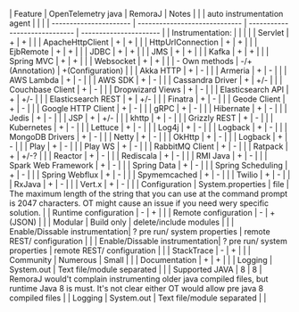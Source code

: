 





| Feature                | OpenTelemetry java            | RemoraJ                       | Notes                  |
|                        | auto instrumentation agent    |                               |                        |
| ---------------------- | ----------------------------- | ----------------------------- | ---------------------- |
| Instrumentation:       |                               |                               |                        |
|    Servlet             |              +                |              +                |                        |
|    ApacheHttpClient    |              +                |              +                |                        |
|    HttpUrlConnection   |              +                |              +                |                        |
|    EjbRemote           |              +                |              +                |                        |
|    JDBC                |              +                |              +                |                        |
|    JMS                 |              +                |              +                |                        |
|    Kafka               |              +                |              +                |                        |
|    Spring MVC          |              +                |              +                |                        |
|    Websocket           |              +                |              +                |                        |
|    - Own methods       |              -/+ (Annotation) |              +(Configuration) |                        |
|    Akka HTTP           |              +                |              -                |                        |
|    Armeria             |              +                |              -                |                        |
|    AWS Lambda          |              +                |              -                |                        |
|    AWS SDK             |              +                |              -                |                        |
|    Cassandra Driver    |              +                |              +/-              |                        |
|    Couchbase Client    |              +                |              -                |                        |
|    Dropwizard Views    |              +                |              -                |                        |
|    Elasticsearch API   |              +                |              +/-              |                        |
|    Elasticsearch REST  |              +                |              +/-              |                        |
|    Finatra             |              +                |              -                |                        |
|    Geode Client        |              +                |              -                |                        |
|    Google HTTP Client  |              +                |              -                |                        |
|    gRPC                |              +                |              -                |                        |
|    Hibernate           |              +                |              -                |                        |
|    Jedis               |              +                |              -                |                        |
|    JSP                 |              +                |              +/-              |                        |
|    khttp               |              +                |              -                |                        |
|    Grizzly REST        |              +                |              -                |                        |
|    Kubernetes          |              +                |              -                |                        |
|    Lettuce             |              +                |              -                |                        |
|    Log4j               |              +                |              -                |                        |
|    Logback             |              +                |              -                |                        |
|    MongoDB Drivers     |              +                |              -                |                        |
|    Netty               |              +                |              -                |                        |
|    OkHttp              |              +                |              -                |                        |
|    Logback             |              +                |              -                |                        |
|    Play                |              +                |              -                |                        |
|    Play WS             |              +                |              -                |                        |
|    RabbitMQ Client     |              +                |              -                |                        |
|    Ratpack             |              +                |              +/-?             |                        |
|    Reactor             |              +                |              -                |                        |
|    Rediscala           |              +                |              -                |                        |
|    RMI    Java         |              +                |              -                |                        |
|    Spark Web Framework |              +                |              -                |                        |
|    Spring Data         |              +                |              -                |                        |
|    Spring Scheduling   |              +                |              -                |                        |
|    Spring Webflux      |              +                |              -                |                        |
|    Spymemcached        |              +                |              -                |                        |
|    Twilio              |              +                |              -                |                        |
|    RxJava              |              +                |              -                |                        |
|    Vert.x              |              +                |              -                |                        |
| Configuration          |       System.properties       |              file             | The maximum length of the string that you can use at the command prompt is 2047 characters. OT might cause an issue if you need wery specific solution.  |
| Runtime configuration  |              -                |              +                |                        |
| Remote  configuration  |              -                |              + (JSON)         |                        |
| Modular                |          Build only           |     delete/include modules    |                        |
| Enable/Dissable instrumentation|          ? pre run/ system properties           |     remote REST/ configuration    |                        |
| Enable/Dissable instrumentation|          ? pre run/ system properties           |     remote REST/ configuration    |                        |
| StackTrace             |              -                |              +                |                         |
| Community              | Numerous                      | Small                         |                         |
| Documentation          | +                             | +                             |                         |
| Logging                |         System.out            | Text file/module separated    |                         |
| Supported JAVA         |              8                |              8                | RemoraJ would't complain instrumenting older java compiled files, but runtime Java 8 is must. It's not clear either OT would allow pre java 8 compiled files                         |
| Logging                |         System.out            | Text file/module separated    |                         |

